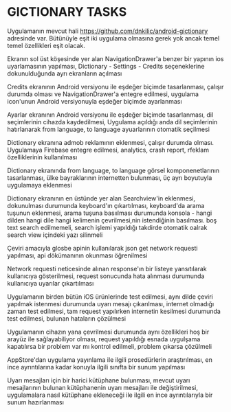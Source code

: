 # GICTIONARY TASKS

Uygulamanın mevcut hali https://github.com/dnkilic/android-gictionary adresinde var. Bütünüyle eşit iki uygulama olmasına gerek yok ancak temel temel özellikleri eşit olacak.

Ekranın sol üst köşesinde yer alan NavigationDrawer'a benzer bir yapının ios uyarlamasının yapılması, Dictionary - Settings - Credits seçeneklerine dokunulduğunda ayrı ekranların açılması

Credits ekranının Android versiyonu ile eşdeğer biçimde tasarlanması, çalışır durumda olması ve NavigationDrawer'a entegre edilmesi, uygulama icon'unun Android versiyonuyla eşdeğer biçimde ayarlanması

Ayarlar ekranının Android versiyonu ile eşdeğer biçimde tasarlanması, dil seçimlerinin cihazda kaydedilmesi, Uygulama açıldığı anda dil seçimlerinin hatırlanarak from language, to language ayuarlarının otomatik seçilmesi

Dictionary ekranına admob reklamının eklenmesi, çalışır durumda olması. Uygulamaya Firebase entegre edilmesi, analytics, crash report, rfeklam özelliklerinin kullanılması

Dictionary ekranında from language, to language görsel komponenetlarının tasarlanması, ülke bayraklarının internetten bulunması, üç ayrı boyutuyla uygulamaya eklenmesi

Dictionary ekranının en üstünde yer alan Searchview'in eklenmesi, dokunulması durumunda keyboard'ın çıkartılması, keyboard'da arama tuşunun eklenmesi, arama tuşuna basıılması durumunda konsola - hangi dilden hangi dile hangi kelimenin çevrilmesi,nin istendiğinin basılması. boş text search edilmemeli, search işlemi yapıldığı takdirde otomatik oalrak search view içindeki yazı silinmeli

Çeviri amacıyla glosbe apinin kullanılarak json get network requesti yapılması, api dökümanının okunması öğrenilmesi

Network requesti neticesinde alınan response'ın bir listeye yansıtılarak kullanıcıya gösterilmesi, request sonucunda hata alınması durumunda kullanıcıya uyarılar çıkartılması

Uygulamanın birden bütün iOS ürünlerinde test edilmesi, aynı dilde çeviri yapılmak istenmesi durumunda uyarı mesajı çıkarılması, internet olmadığı zaman test edilmesi, tam request yapılırken internetin kesilmesi durumunda test edilmesi, bulunan hataların çözülmesi

Uygulamanın cihazın yana çevrilmesi durumunda aynı özellikleri hoş bir arayüz ile sağlayabiliyor olması, request yapıldığı esnada uygulşama kapatılırsa bir problem var mı kontrol edilmeli, problem çıkarsa çözülmeli

AppStore'dan uygulama yayınlama ile ilgili prosedürlerin araştırılması, en ince ayrıntılarına kadar konuyla ilgili sınıfta bir sunum yapılması

Uyarı mesajları için bir harici kütüphane bulunması, mevcut uyarı mesajlarının bulunan kütüphanenin uyarı mesajları ile değiştirilmesi, uygulamalara nasıl kütüphane ekleneceği ile ilgili en ince ayrıntılarıyla bir sunum hazırlanması
